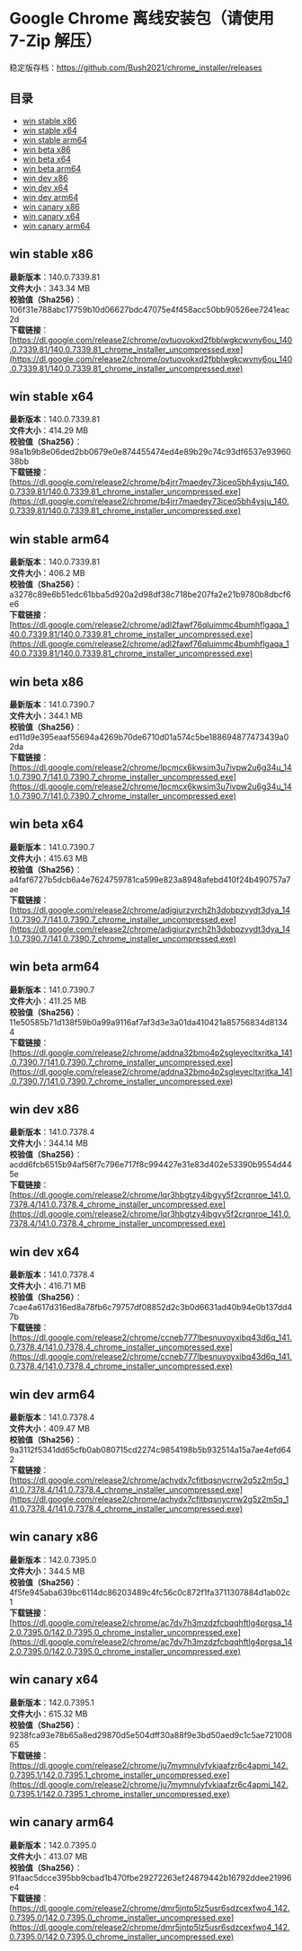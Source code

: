 # Google Chrome 离线安装包（请使用 7-Zip 解压）
稳定版存档：<https://github.com/Bush2021/chrome_installer/releases>

## 目录
* [win stable x86](https://github.com/Bush2021/chrome_installer?tab=readme-ov-file#win-stable-x86)
* [win stable x64](https://github.com/Bush2021/chrome_installer?tab=readme-ov-file#win-stable-x64)
* [win stable arm64](https://github.com/Bush2021/chrome_installer?tab=readme-ov-file#win-stable-arm64)
* [win beta x86](https://github.com/Bush2021/chrome_installer?tab=readme-ov-file#win-beta-x86)
* [win beta x64](https://github.com/Bush2021/chrome_installer?tab=readme-ov-file#win-beta-x64)
* [win beta arm64](https://github.com/Bush2021/chrome_installer?tab=readme-ov-file#win-beta-arm64)
* [win dev x86](https://github.com/Bush2021/chrome_installer?tab=readme-ov-file#win-dev-x86)
* [win dev x64](https://github.com/Bush2021/chrome_installer?tab=readme-ov-file#win-dev-x64)
* [win dev arm64](https://github.com/Bush2021/chrome_installer?tab=readme-ov-file#win-dev-arm64)
* [win canary x86](https://github.com/Bush2021/chrome_installer?tab=readme-ov-file#win-canary-x86)
* [win canary x64](https://github.com/Bush2021/chrome_installer?tab=readme-ov-file#win-canary-x64)
* [win canary arm64](https://github.com/Bush2021/chrome_installer?tab=readme-ov-file#win-canary-arm64)

## win stable x86
**最新版本**：140.0.7339.81  
**文件大小**：343.34 MB  
**校验值（Sha256）**：106f31e788abc17759b10d06627bdc47075e4f458acc50bb90526ee7241eac2d  
**下载链接**：[https://dl.google.com/release2/chrome/ovtuovokxd2fbblwgkcwvny6ou_140.0.7339.81/140.0.7339.81_chrome_installer_uncompressed.exe](https://dl.google.com/release2/chrome/ovtuovokxd2fbblwgkcwvny6ou_140.0.7339.81/140.0.7339.81_chrome_installer_uncompressed.exe)  

## win stable x64
**最新版本**：140.0.7339.81  
**文件大小**：414.29 MB  
**校验值（Sha256）**：98a1b9b8e06ded2bb0679e0e874455474ed4e89b29c74c93df6537e9396038bb  
**下载链接**：[https://dl.google.com/release2/chrome/b4jrr7maedey73iceo5bh4ysju_140.0.7339.81/140.0.7339.81_chrome_installer_uncompressed.exe](https://dl.google.com/release2/chrome/b4jrr7maedey73iceo5bh4ysju_140.0.7339.81/140.0.7339.81_chrome_installer_uncompressed.exe)  

## win stable arm64
**最新版本**：140.0.7339.81  
**文件大小**：406.2 MB  
**校验值（Sha256）**：a3278c89e6b51edc61bba5d920a2d98df38c718be207fa2e21b9780b8dbcf6e6  
**下载链接**：[https://dl.google.com/release2/chrome/adl2fawf76qluimmc4bumhflgaqa_140.0.7339.81/140.0.7339.81_chrome_installer_uncompressed.exe](https://dl.google.com/release2/chrome/adl2fawf76qluimmc4bumhflgaqa_140.0.7339.81/140.0.7339.81_chrome_installer_uncompressed.exe)  

## win beta x86
**最新版本**：141.0.7390.7  
**文件大小**：344.1 MB  
**校验值（Sha256）**：ed11d9e395eaaf55694a4269b70de6710d01a574c5be188694877473439a02da  
**下载链接**：[https://dl.google.com/release2/chrome/lpcmcx6kwsim3u7ivpw2u6g34u_141.0.7390.7/141.0.7390.7_chrome_installer_uncompressed.exe](https://dl.google.com/release2/chrome/lpcmcx6kwsim3u7ivpw2u6g34u_141.0.7390.7/141.0.7390.7_chrome_installer_uncompressed.exe)  

## win beta x64
**最新版本**：141.0.7390.7  
**文件大小**：415.63 MB  
**校验值（Sha256）**：a4faf6727b5dcb6a4e7624759781ca599e823a8948afebd410f24b490757a7ae  
**下载链接**：[https://dl.google.com/release2/chrome/adjgiurzyrch2h3dobpzvydt3dya_141.0.7390.7/141.0.7390.7_chrome_installer_uncompressed.exe](https://dl.google.com/release2/chrome/adjgiurzyrch2h3dobpzvydt3dya_141.0.7390.7/141.0.7390.7_chrome_installer_uncompressed.exe)  

## win beta arm64
**最新版本**：141.0.7390.7  
**文件大小**：411.25 MB  
**校验值（Sha256）**：11e50585b71d138f59b0a99a9116af7af3d3e3a01da410421a85756834d81344  
**下载链接**：[https://dl.google.com/release2/chrome/addna32bmo4p2sgleyecltxritka_141.0.7390.7/141.0.7390.7_chrome_installer_uncompressed.exe](https://dl.google.com/release2/chrome/addna32bmo4p2sgleyecltxritka_141.0.7390.7/141.0.7390.7_chrome_installer_uncompressed.exe)  

## win dev x86
**最新版本**：141.0.7378.4  
**文件大小**：344.14 MB  
**校验值（Sha256）**：acdd6fcb6515b94af56f7c796e717f8c994427e31e83d402e53390b9554d445e  
**下载链接**：[https://dl.google.com/release2/chrome/lqr3hbgtzy4ibgyy5f2crqnroe_141.0.7378.4/141.0.7378.4_chrome_installer_uncompressed.exe](https://dl.google.com/release2/chrome/lqr3hbgtzy4ibgyy5f2crqnroe_141.0.7378.4/141.0.7378.4_chrome_installer_uncompressed.exe)  

## win dev x64
**最新版本**：141.0.7378.4  
**文件大小**：416.71 MB  
**校验值（Sha256）**：7cae4a617d316ed8a78fb6c79757df08852d2c3b0d6631ad40b94e0b137dd47b  
**下载链接**：[https://dl.google.com/release2/chrome/ccneb777lbesnuvoyxibq43d6q_141.0.7378.4/141.0.7378.4_chrome_installer_uncompressed.exe](https://dl.google.com/release2/chrome/ccneb777lbesnuvoyxibq43d6q_141.0.7378.4/141.0.7378.4_chrome_installer_uncompressed.exe)  

## win dev arm64
**最新版本**：141.0.7378.4  
**文件大小**：409.47 MB  
**校验值（Sha256）**：9a3112f5341dd65cfb0ab080715cd2274c9854198b5b932514a15a7ae4efd642  
**下载链接**：[https://dl.google.com/release2/chrome/achydx7cfitbqsnycrrw2g5z2m5q_141.0.7378.4/141.0.7378.4_chrome_installer_uncompressed.exe](https://dl.google.com/release2/chrome/achydx7cfitbqsnycrrw2g5z2m5q_141.0.7378.4/141.0.7378.4_chrome_installer_uncompressed.exe)  

## win canary x86
**最新版本**：142.0.7395.0  
**文件大小**：344.5 MB  
**校验值（Sha256）**：4f5fe945aba639bc6114dc86203489c4fc56c0c872f1fa3711307884d1ab02c1  
**下载链接**：[https://dl.google.com/release2/chrome/ac7dv7h3mzdzfcbqqhftlg4prgsa_142.0.7395.0/142.0.7395.0_chrome_installer_uncompressed.exe](https://dl.google.com/release2/chrome/ac7dv7h3mzdzfcbqqhftlg4prgsa_142.0.7395.0/142.0.7395.0_chrome_installer_uncompressed.exe)  

## win canary x64
**最新版本**：142.0.7395.1  
**文件大小**：615.32 MB  
**校验值（Sha256）**：9238fca93e78b65a8ed29870d5e504dff30a88f9e3bd50aed9c1c5ae72100865  
**下载链接**：[https://dl.google.com/release2/chrome/ju7mymnulyfvkiaafzr6c4apmi_142.0.7395.1/142.0.7395.1_chrome_installer_uncompressed.exe](https://dl.google.com/release2/chrome/ju7mymnulyfvkiaafzr6c4apmi_142.0.7395.1/142.0.7395.1_chrome_installer_uncompressed.exe)  

## win canary arm64
**最新版本**：142.0.7395.0  
**文件大小**：413.07 MB  
**校验值（Sha256）**：91faac5dcce395bb9cbad1b470fbe29272263ef24879442b16792ddee21996e4  
**下载链接**：[https://dl.google.com/release2/chrome/dmr5jntp5lz5usr6sdzcexfwo4_142.0.7395.0/142.0.7395.0_chrome_installer_uncompressed.exe](https://dl.google.com/release2/chrome/dmr5jntp5lz5usr6sdzcexfwo4_142.0.7395.0/142.0.7395.0_chrome_installer_uncompressed.exe)  

